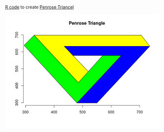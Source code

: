 [R code](penrose_triangle.R) to create [Penrose Triancel](https://en.wikipedia.org/wiki/Penrose_triangle)

![Penrose Triangle](penrose_triangle.png "Penrose Triangle")
